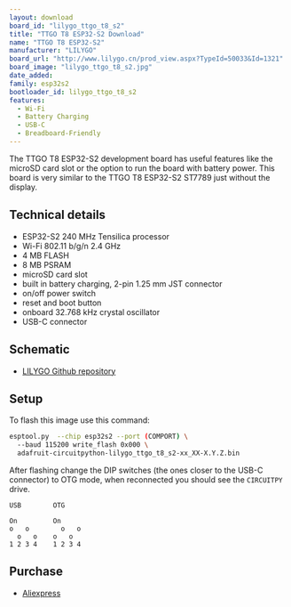 ```yaml
---
layout: download
board_id: "lilygo_ttgo_t8_s2"
title: "TTGO T8 ESP32-S2 Download"
name: "TTGO T8 ESP32-S2"
manufacturer: "LILYGO"
board_url: "http://www.lilygo.cn/prod_view.aspx?TypeId=50033&Id=1321"
board_image: "lilygo_ttgo_t8_s2.jpg"
date_added:
family: esp32s2
bootloader_id: lilygo_ttgo_t8_s2
features:
  - Wi-Fi
  - Battery Charging
  - USB-C
  - Breadboard-Friendly
---
```


The TTGO T8 ESP32-S2 development board has useful features like the microSD card slot or the option to run the board with battery power. This board is very similar to the TTGO T8 ESP32-S2 ST7789 just without the display.

## Technical details

- ESP32-S2 240 MHz Tensilica processor
- Wi-Fi 802.11 b/g/n 2.4 GHz
- 4 MB FLASH
- 8 MB PSRAM
- microSD card slot
- built in battery charging, 2-pin 1.25 mm JST connector
- on/off power switch
- reset and boot button
- onboard 32.768 kHz crystal oscillator
- USB-C connector

## Schematic

- [LILYGO Github repository](https://github.com/Xinyuan-LilyGO/ESP32_S2)

## Setup

To flash this image use this command:

```sh
esptool.py  --chip esp32s2 --port (COMPORT) \
  --baud 115200 write_flash 0x000 \
  adafruit-circuitpython-lilygo_ttgo_t8_s2-xx_XX-X.Y.Z.bin
```

After flashing change the DIP switches (the ones closer to the USB-C connector) to OTG mode, when reconnected you should see the `CIRCUITPY` drive.

```text
USB        OTG

On         On
o   o        o   o
  o   o    o   o
1 2 3 4    1 2 3 4
```

## Purchase

* [Aliexpress](https://www.aliexpress.com/item/4001080714038.html?spm=a2g0o.store_pc_groupList.8148356.43.2de336fcINy4O7)
